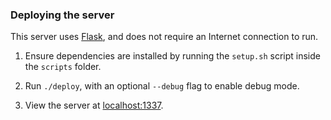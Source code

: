 ### Deploying the server

This server uses [Flask](http://flask.pocoo.org/), and does not require an Internet connection to run.

1. Ensure dependencies are installed by running the `setup.sh` script inside the `scripts` folder.

2. Run `./deploy`, with an optional `--debug` flag to enable debug mode.

3. View the server at [localhost:1337](http://localhost:1337).
